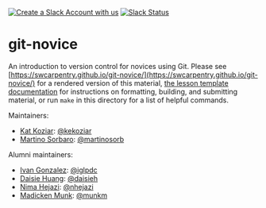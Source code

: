 [![Create a Slack Account with us](https://img.shields.io/badge/Create_Slack_Account-The_Carpentries-071159.svg)](https://slack-invite.carpentries.org/)
[![Slack Status](https://img.shields.io/badge/Slack_Channel-swc--git-E01563.svg)](https://carpentries.slack.com/messages/C91JS49HD)

# git-novice

An introduction to version control for novices using Git.
Please see [https://swcarpentry.github.io/git-novice/](https://swcarpentry.github.io/git-novice/) for a rendered version of this material,
[the lesson template documentation][lesson-example]
for instructions on formatting, building, and submitting material,
or run `make` in this directory for a list of helpful commands.

Maintainers:

- [Kat Koziar][koziar_kat]: [@kekoziar](https://github.com/kekoziar)
- [Martino Sorbaro][sorbaro_mart]: [@martinosorb](https://github.com/martinosorb)

Alumni maintainers:

- [Ivan Gonzalez][gonzalez_ivan]: [@iglpdc](https://github.com/iglpdc)
- [Daisie Huang][huang_daisie]: [@daisieh](https://github.com/daisieh)
- [Nima Hejazi][hejazi_nima]: [@nhejazi](https://github.com/nhejazi)
- [Madicken Munk][munk_madicken]: [@munkm](https://github.com/munkm)


[lesson-example]: https://swcarpentry.github.io/lesson-example
[hejazi_nima]: https://carpentries.org/instructors/#nhejazi
[koziar_kat]: https://carpentries.org/instructors/#kekoziar
[munk_madicken]: https://carpentries.org/instructors/#munkm
[gonzalez_ivan]: https://carpentries.org/instructors/#iglpdc
[huang_daisie]: https://software-carpentry.org/team/#huang_daisie
[sorbaro_mart]: https://carpentries.org/instructors/#martinosorb
